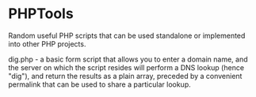 PHPTools
========

Random useful PHP scripts that can be used standalone or implemented into other PHP projects.

dig.php - a basic form script that allows you to enter a domain name, and the server on which the script resides will perform a DNS lookup (hence "dig"), and return the results as a plain array, preceded by a convenient permalink that can be used to share a particular lookup.